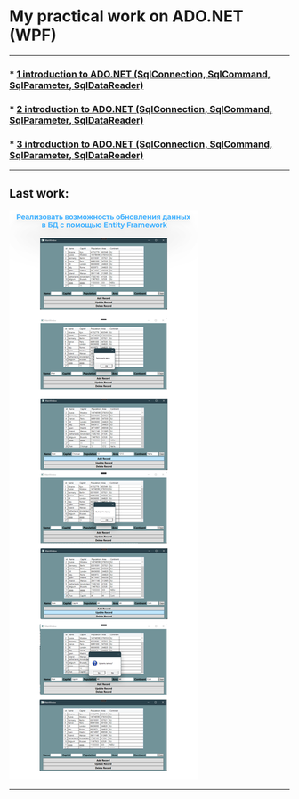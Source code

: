 # My practical work on ADO.NET (WPF)
---
### * [1 introduction to ADO.NET (SqlConnection, SqlCommand, SqlParameter, SqlDataReader) ](https://github.com/dankozz1t/ADO.NET_Study/tree/main/DZ_01_VegetablesAndFruits "Demonstration")
### * [2 introduction to ADO.NET (SqlConnection, SqlCommand, SqlParameter, SqlDataReader) ](https://github.com/dankozz1t/ADO.NET_Study/tree/main/DZ_01_VegetablesAndFruits "Demonstration")
### * [3 introduction to ADO.NET (SqlConnection, SqlCommand, SqlParameter, SqlDataReader) ](https://github.com/dankozz1t/ADO.NET_Study/tree/main/DZ_01_VegetablesAndFruits "Demonstration")
---

## Last work:
![Demonstration](https://github.com/dankozz1t/ADO.NET_Study/blob/main/DZ_05_CountriesEntityFramework/DemonstrationEntityFramework.png)

---
